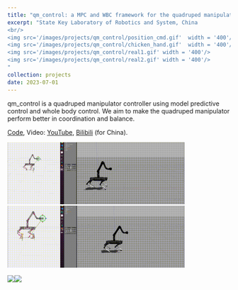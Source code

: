 ```yaml
---
title: "qm_control: a MPC and WBC framework for the quadruped manipulator"
excerpt: "State Key Laboratory of Robotics and System, China 
<br/>
<img src='/images/projects/qm_control/position_cmd.gif'  width = '400'/>
<img src='/images/projects/qm_control/chicken_hand.gif'  width = '400'/>
<img src='/images/projects/qm_control/real1.gif' width = '400'/>
<img src='/images/projects/qm_control/real2.gif' width = '400'/>
"
collection: projects
date: 2023-07-01
---
```


qm_control is a quadruped manipulator controller using model predictive control and whole body control. We aim to make the quadruped manipulator perform better in coordination and balance. 

[Code](https://github.com/skywoodsz/qm_control), Video: [YouTube](https://youtu.be/JCn5obOh4D8), [Bilibili](https://www.bilibili.com/video/BV1uP411v7Ab) (for China).

<div align="left">
  <img src='/images/projects/qm_control/position_cmd.gif'  width = '400'/><img src='/images/projects/qm_control/chicken_hand.gif'  width = '400'/>

  <img src='/images/projects/qm_control/real1.gif' width = '400'/><img src='/images/projects/qm_control/real2.gif' width = '400'/>
</div>
